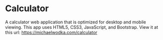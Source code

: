 # Calculator
A calculator web application that is optimized for desktop and mobile viewing. This app uses HTML5, CSS3, JavaScript, and Bootstrap. View it at this url: https://michaelwodka.com/calculator